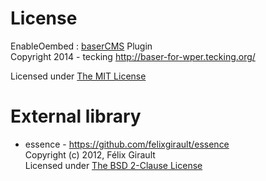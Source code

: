 # License

EnableOembed : [baserCMS](http://basercms.net) Plugin  
Copyright 2014 - tecking <http://baser-for-wper.tecking.org/>

Licensed under [The MIT License](http://opensource.org/licenses/mit-license)

# External library

* essence  - <https://github.com/felixgirault/essence>  
  Copyright (c) 2012, Félix Girault  
  Licensed under [The BSD 2-Clause License](http://opensource.org/licenses/BSD-2-Clause)
